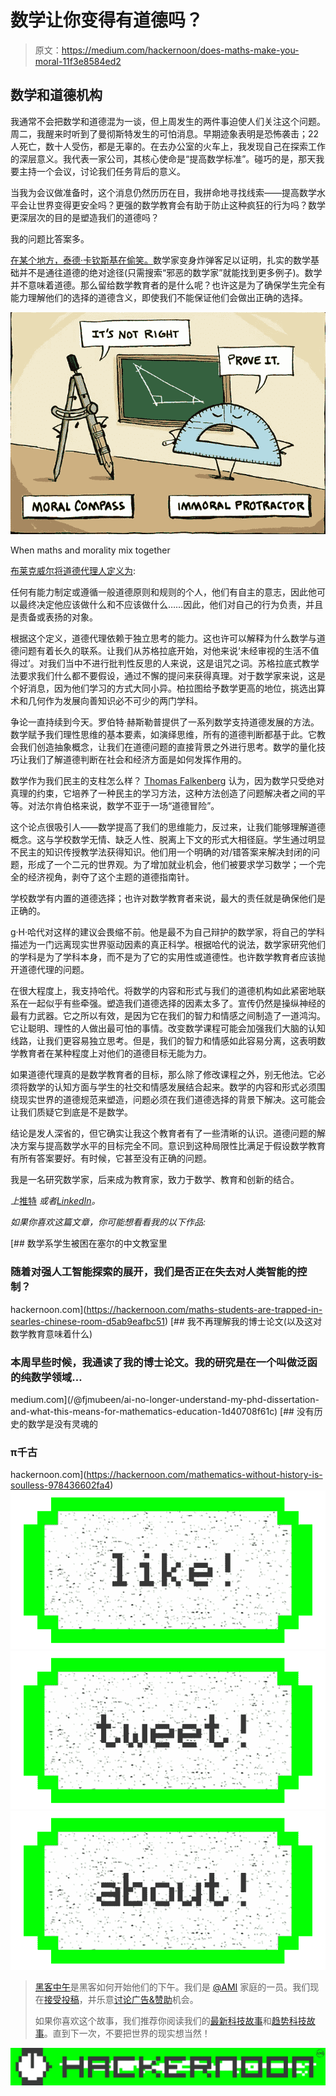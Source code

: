 # 数学让你变得有道德吗？

> 原文：<https://medium.com/hackernoon/does-maths-make-you-moral-11f3e8584ed2>

## 数学和道德机构

我通常不会把数学和道德混为一谈，但上周发生的两件事迫使人们关注这个问题。周二，我醒来时听到了曼彻斯特发生的可怕消息。早期迹象表明是恐怖袭击；22 人死亡，数十人受伤，都是无辜的。在去办公室的火车上，我发现自己在探索工作的深层意义。我代表一家公司，其核心使命是“提高数学标准”。碰巧的是，那天我要主持一个会议，讨论我们任务背后的意义。

当我为会议做准备时，这个消息仍然历历在目，我拼命地寻找线索——提高数学水平会让世界变得更安全吗？更强的数学教育会有助于防止这种疯狂的行为吗？数学更深层次的目的是塑造我们的道德吗？

我的问题比答案多。

[在某个地方，泰德·卡钦斯基在偷笑。](https://en.wikipedia.org/wiki/Ted_Kaczynski)数学家变身炸弹客足以证明，扎实的数学基础并不是通往道德的绝对途径(只需搜索“邪恶的数学家”就能找到更多例子)。数学并不意味着道德。那么留给数学教育者的是什么呢？也许这是为了确保学生完全有能力理解他们的选择的道德含义，即使我们不能保证他们会做出正确的选择。

![](img/e9bb1b8bd726dca79bc82ed8509ab253.png)

When maths and morality mix together

[布莱克威尔将道德代理人定义为](http://www.blackwellreference.com/public/tocnode?id=g9781405106795_chunk_g978140510679514_ss1-173):

任何有能力制定或遵循一般道德原则和规则的个人，他们有自主的意志，因此他可以最终决定他应该做什么和不应该做什么……因此，他们对自己的行为负责，并且是责备或表扬的对象。

根据这个定义，道德代理依赖于独立思考的能力。这也许可以解释为什么数学与道德问题有着长久的联系。让我们从苏格拉底开始，对他来说‘未经审视的生活不值得过’。对我们当中不进行批判性反思的人来说，这是诅咒之词。苏格拉底式教学法要求我们什么都不要假设，通过不懈的提问来获得真理。对于数学家来说，这是个好消息，因为他们学习的方式大同小异。柏拉图给予数学更高的地位，挑选出算术和几何作为发展向善知识必不可少的两门学科。

争论一直持续到今天。罗伯特·赫斯勒普提供了一系列数学支持道德发展的方法。数学赋予我们理性思维的基本要素，如演绎思维，所有的道德判断都基于此。它教会我们创造抽象概念，让我们在道德问题的直接背景之外进行思考。数学的量化技巧让我们了解道德判断在社会和经济方面是如何发挥作用的。

数学作为我们民主的支柱怎么样？ [Thomas Falkenberg](http://www.leeds.ac.uk/educol/documents/168232.pdf) 认为，因为数学只受绝对真理的约束，它培养了一种民主的学习方法，这种方法创造了问题解决者之间的平等。对法尔肯伯格来说，数学不亚于一场“道德冒险”。

这个论点很吸引人——数学提高了我们的思维能力，反过来，让我们能够理解道德概念。这与学校数学无情、缺乏人性、脱离上下文的形式大相径庭。学生通过明显不民主的知识传授教学法获得知识。他们用一个明确的对/错答案来解决封闭的问题，形成了一个二元的世界观。为了增加就业机会，他们被要求学习数学；一个完全的经济视角，剥夺了这个主题的道德指南针。

学校数学有内置的道德选择；也许对数学教育者来说，最大的责任就是确保他们是正确的。

g·H·哈代对这样的建议会畏缩不前。他是最不为自己辩护的数学家，将自己的学科描述为一门远离现实世界驱动因素的真正科学。根据哈代的说法，数学家研究他们的学科是为了学科本身，而不是为了它的实用性或道德性。也许数学教育者应该抛开道德代理的问题。

在很大程度上，我支持哈代。将数学的内容和形式与我们的道德机构如此紧密地联系在一起似乎有些牵强。塑造我们道德选择的因素太多了。宣传仍然是操纵神经的最有力武器。它之所以有效，是因为它在我们的智力和情感之间制造了一道鸿沟。它让聪明、理性的人做出最可怕的事情。改变数学课程可能会加强我们大脑的认知线路，让我们更容易独立思考。但是，我们的智力和情感如此容易分离，这表明数学教育者在某种程度上对他们的道德目标无能为力。

如果道德代理真的是数学教育者的目标，那么除了修改课程之外，别无他法。它必须将数学的认知方面与学生的社交和情感发展结合起来。数学的内容和形式必须围绕现实世界的道德规范来塑造，问题必须在我们道德选择的背景下解决。这可能会让我们质疑它到底是不是数学。

结论是发人深省的，但它确实让我这个教育者有了一些清晰的认识。道德问题的解决方案与提高数学水平的目标完全不同。意识到这种局限性比满足于假设数学教育有所有答案要好。有时候，它甚至没有正确的问题。

我是一名研究数学家，后来成为教育家，致力于数学、教育和创新的结合。

*上*[推特](https://twitter.com/fjmubeen) *或者*[*LinkedIn*](https://uk.linkedin.com/in/junaidmubeen)*。*

*如果你喜欢这篇文章，你可能想看看我的以下作品:*

[](https://hackernoon.com/maths-students-are-trapped-in-searles-chinese-room-d5ab9eafbc51) [## 数学系学生被困在塞尔的中文教室里

### 随着对强人工智能探索的展开，我们是否正在失去对人类智能的控制？

hackernoon.com](https://hackernoon.com/maths-students-are-trapped-in-searles-chinese-room-d5ab9eafbc51) [](/@fjmubeen/ai-no-longer-understand-my-phd-dissertation-and-what-this-means-for-mathematics-education-1d40708f61c) [## 我不再理解我的博士论文(以及这对数学教育意味着什么)

### 本周早些时候，我通读了我的博士论文。我的研究是在一个叫做泛函的纯数学领域…

medium.com](/@fjmubeen/ai-no-longer-understand-my-phd-dissertation-and-what-this-means-for-mathematics-education-1d40708f61c) [](https://hackernoon.com/mathematics-without-history-is-soulless-978436602fa4) [## 没有历史的数学是没有灵魂的

### π千古

hackernoon.com](https://hackernoon.com/mathematics-without-history-is-soulless-978436602fa4) [![](img/50ef4044ecd4e250b5d50f368b775d38.png)](http://bit.ly/HackernoonFB)[![](img/979d9a46439d5aebbdcdca574e21dc81.png)](https://goo.gl/k7XYbx)[![](img/2930ba6bd2c12218fdbbf7e02c8746ff.png)](https://goo.gl/4ofytp)

> [黑客中午](http://bit.ly/Hackernoon)是黑客如何开始他们的下午。我们是 [@AMI](http://bit.ly/atAMIatAMI) 家庭的一员。我们现在[接受投稿](http://bit.ly/hackernoonsubmission)，并乐意[讨论广告&赞助](mailto:partners@amipublications.com)机会。
> 
> 如果你喜欢这个故事，我们推荐你阅读我们的[最新科技故事](http://bit.ly/hackernoonlatestt)和[趋势科技故事](https://hackernoon.com/trending)。直到下一次，不要把世界的现实想当然！

![](img/be0ca55ba73a573dce11effb2ee80d56.png)